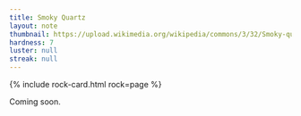 ```yaml
---
title: Smoky Quartz
layout: note
thumbnail: https://upload.wikimedia.org/wikipedia/commons/3/32/Smoky-quartz-TUCQTZ09-03-arkenstone-irocks.png
hardness: 7
luster: null
streak: null
---
```

{% include rock-card.html rock=page %}

Coming soon.

